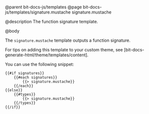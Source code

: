 @parent bit-docs-js/templates
@page bit-docs-js/templates/signature.mustache signature.mustache

@description The function signature template.

@body

The `signature.mustache` template outputs a function signature.

For tips on adding this template to your custom theme, see
[bit-docs-generate-html/theme/templates/content].

You can use the following snippet:

```
{{#if signatures}}
    {{#each signatures}}
        {{> signature.mustache}}
    {{/each}}
{{else}}
    {{#types}}
        {{> signature.mustache}}
    {{/types}}
{{/if}}
```
